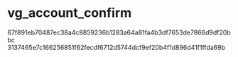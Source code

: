 vg_account_confirm
==================
67f891eb70487ec38a4c8859236b1283a64a81fa4b3df7653de7866d9df20bbc
3137465e7c166256851f62fecdf6712d5744dcf9ef20b4f1d896d41f1ffda69b

